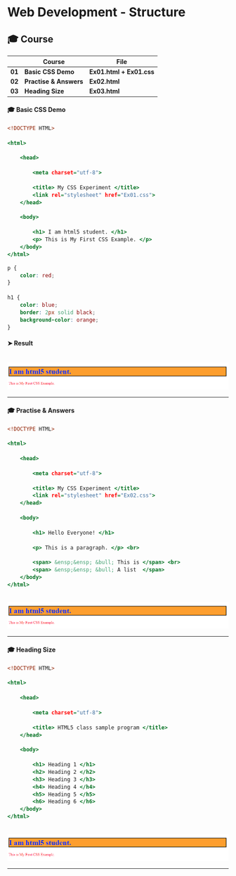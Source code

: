 # Web Development - Structure


## 🎓 Course

|      |	**Course** |	**File** |
| ---- | ---- | ---- |
| **01**	| **Basic CSS Demo** | **Ex01.html + Ex01.css** |
| **02**	| **Practise & Answers** | **Ex02.html** |
| **03**	| **Heading Size** | **Ex03.html** |




#### 🎓 Basic CSS Demo

```Ex1.html
<!DOCTYPE HTML>

<html>

    <head>

        <meta charset="utf-8">
        
        <title> My CSS Experiment </title>
        <link rel="stylesheet" href="Ex01.css">
    </head>

    <body>

        <h1> I am html5 student. </h1>
        <p> This is My First CSS Example. </p>
    </body>
</html>
```

```Ex1.css
p {
    color: red;
}

h1 {
    color: blue;
    border: 2px solid black;
    background-color: orange;
}
```

#### ➤ Result

&nbsp; <img src="./Images/Ex1 Results.png" alt="Ex1 Results"/>

___


#### 🎓 Practise & Answers

```Ex2.html
<!DOCTYPE HTML>

<html>
    
    <head>
        
        <meta charset="utf-8">
        
        <title> My CSS Experiment </title>
        <link rel="stylesheet" href="Ex02.css">
    </head>
    
    <body>
        
        <h1> Hello Everyone! </h1>
        
        <p> This is a paragraph. </p> <br>
        
        <span> &ensp;&ensp; &bull; This is </span> <br>
        <span> &ensp;&ensp; &bull; A list  </span>
    </body>
</html>
```

&nbsp; <img src="./Images/Ex1 Results.png" alt="Ex1 Results"/>

___


#### 🎓 Heading Size

```Ex3.html
<!DOCTYPE HTML>

<html>

    <head>
        
        <meta charset="utf-8">
        
        <title> HTML5 class sample program </title>
    </head>
    
    <body>
        
        <h1> Heading 1 </h1>
        <h2> Heading 2 </h2>
        <h3> Heading 3 </h3>
        <h4> Heading 4 </h4>
        <h5> Heading 5 </h5>
        <h6> Heading 6 </h6>
    </body>
</html>
```

&nbsp; <img src="./Images/Ex1 Results.png" alt="Ex1 Results"/>

___
